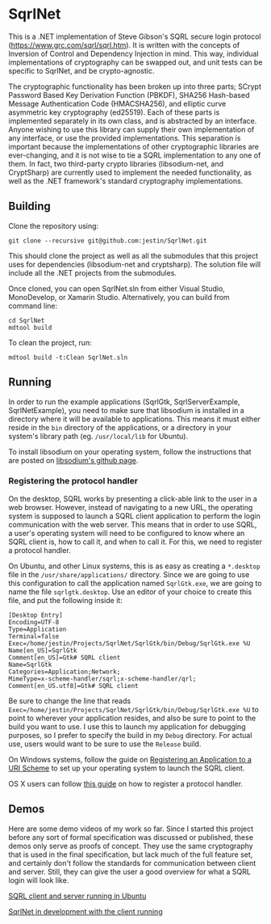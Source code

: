 SqrlNet
=======

This is a .NET implementation of Steve Gibson's SQRL secure login protocol (https://www.grc.com/sqrl/sqrl.htm).  It is written with the concepts of Inversion of Control and Dependency Injection in mind.  This way, individual implementations of cryptography can be swapped out, and unit tests can be specific to SqrlNet, and be crypto-agnostic.

The cryptographic functionality has been broken up into three parts; SCrypt Password Based Key Derivation Function (PBKDF), SHA256 Hash-based Message Authentication Code (HMACSHA256), and elliptic curve asymmetric key cryptography (ed25519).  Each of these parts is implemented separately in its own class, and is abstracted by an interface.  Anyone wishing to use this library can supply their own implementation of any interface, or use the provided implementations.  This separation is important because the implementations of other cryptographic libraries are ever-changing, and it is not wise to tie a SQRL implementation to any one of them.  In fact, two third-party crypto libraries (libsodium-net, and CryptSharp) are currently used to implement the needed functionality, as well as the .NET framework's standard cryptography implementations.

## Building

Clone the repository using:

	git clone --recursive git@github.com:jestin/SqrlNet.git

This should clone the project as well as all the submodules that this project uses for dependencies (libsodium-net and cryptsharp).  The solution file will include all the .NET projects from the submodules.

Once cloned, you can open SqrlNet.sln from either Visual Studio, MonoDevelop, or Xamarin Studio.  Alternatively, you can build from command line:

	cd SqrlNet
	mdtool build

To clean the project, run:

	mdtool build -t:Clean SqrlNet.sln

## Running

In order to run the example applications (SqrlGtk, SqrlServerExample, SqrlNetExample), you need to make sure that libsodium is installed in a directory where it will be available to applications.  This means it must either reside in the `bin` directory of the applications, or a directory in your system's library path (eg. `/usr/local/lib` for Ubuntu).

To install libsodium on your operating system, follow the instructions that are posted on [libsodium's github page](https://github.com/jedisct1/libsodium).

### Registering the protocol handler

On the desktop, SQRL works by presenting a click-able link to the user in a web browser.  However, instead of navigating to a new URL, the operating system is supposed to launch a SQRL client application to perform the login communication with the web server.  This means that in order to use SQRL, a user's operating system will need to be configured to know where an SQRL client is, how to call it, and when to call it.  For this, we need to register a protocol handler.

On Ubuntu, and other Linux systems, this is as easy as creating a `*.desktop` file in the `/usr/share/applications/` directory.  Since we are going to use this configuration to call the application named `SqrlGtk.exe`, we are going to name the file `sqrlgtk.desktop`.  Use an editor of your choice to create this file, and put the following inside it:

	[Desktop Entry]
	Encoding=UTF-8
	Type=Application
	Terminal=false
	Exec=/home/jestin/Projects/SqrlNet/SqrlGtk/bin/Debug/SqrlGtk.exe %U
	Name[en_US]=SqrlGtk
	Comment[en_US]=Gtk# SQRL client
	Name=SqrlGtk
	Categories=Application;Network;
	MimeType=x-scheme-handler/sqrl;x-scheme-handler/qrl;
	Comment[en_US.utf8]=Gtk# SQRL client

Be sure to change the line that reads `Exec=/home/jestin/Projects/SqrlNet/SqrlGtk/bin/Debug/SqrlGtk.exe %U` to point to wherever your application resides, and also be sure to point to the build you want to use.  I use this to launch my application for debugging purposes, so I prefer to specify the build in my `Debug` directory.  For actual use, users would want to be sure to use the `Release` build.

On Windows systems, follow the guide on [Registering an Application to a URI Scheme](http://msdn.microsoft.com/en-us/library/aa767914(v=vs.85).aspx) to set up your operating system to launch the SQRL client.

OS X users can follow [this guide](https://support.shotgunsoftware.com/entries/127152-launching-external-applications-using-custom-protocols-under-osx) on how to register a protocol handler.

## Demos

Here are some demo videos of my work so far.  Since I started this project before any sort of formal specification was discussed or published, these demos only serve as proofs of concept.  They use the same cryptography that is used in the final specification, but lack much of the full feature set, and certainly don't follow the standards for communication between client and server.  Still, they can give the user a good overview for what a SQRL login will look like.

[SQRL client and server running in Ubuntu](http://www.youtube.com/watch?v=UQAUVLpb1pU)

[SqrlNet in development with the client running](http://www.youtube.com/watch?v=Kp1MJFE0fBM)
